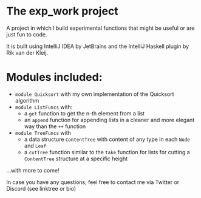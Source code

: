 # The exp_work project

A project in which I build experimental functions that might be useful or are just fun to code.

It is built using IntelliJ IDEA by JetBrains and the IntelliJ Haskell plugin by Rik van der Kleij.

# Modules included:

- `module Quicksort` with my own implementation of the Quicksort algorithm
- `module ListFuncs` with:
  - a `get` function to get the n-th element from a list
  - an `append` function for appending lists in a cleaner and more elegant way than the `++` function
- `module TreeFuncs` with
  - a data structure `ContentTree` with content of any type in each `Node` and `Leaf`
  - a `cutTree` function similar to the `take` function for lists for cutting a `ContentTree` structure at a specific height

...with more to come!

In case you have any questions, feel free to contact me via Twitter or Discord (see linktree or bio)

